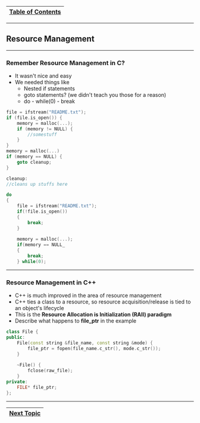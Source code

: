 |[Table of Contents](/00-Table-of-Contents.md)|
|---|

---

## Resource Management

---

### Remember Resource Management in C?

* It wasn't nice and easy
* We needed things like
  * Nested if statements
  * goto statements? \(we didn't teach you those for a reason\)
  * do - while\(0\) - break

```c
file = ifstream("README.txt");
if (file.is_open()) {
    memory = malloc(...);
    if (memory != NULL) {
        //somestuff
    }
}
memory = malloc(...)
if (memory == NULL) {
    goto cleanup;
}

cleanup:
//cleans up stuffs here
```

```c
do
{
    file = ifstream("README.txt");
    if(!file.is_open())
    {
        break;
    }
    
    memory = malloc(...);
    if(memory == NULL_
    {
        break;
    } while(0);
```

---

### Resource Management in C++

* C++ is much improved in the area of resource management
* C++ ties a class to a resource, so resource acquisition/release is tied to an object's lifecycle
* This is the **Resource Allocation is Initialization \(RAII\) paradigm**
* Describe what happens to **file\_ptr** in the example

```cpp
class File {
public:
    File(const string &file_name, const string &mode) {
        file_ptr = fopen(file_name.c_str(), mode.c_str());
    }
        
    ~File() {
        fclose(raw_file);
    }
private:
    FILE* file_ptr;
};
```

---

|[Next Topic](IQT-CPP_Programming/ch05_Resource_Management/5.02_error-handling.md)|
|---|
